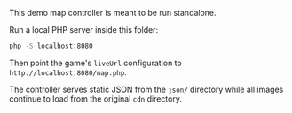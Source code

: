 This demo map controller is meant to be run standalone.

Run a local PHP server inside this folder:

```bash
php -S localhost:8080
```

Then point the game's `liveUrl` configuration to `http://localhost:8080/map.php`.

The controller serves static JSON from the `json/` directory while all images continue to load from the original `cdn` directory.
